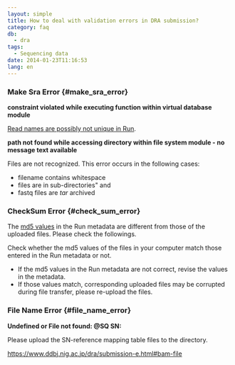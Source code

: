 ```yaml
---
layout: simple
title: How to deal with validation errors in DRA submission?
category: faq
db:
  - dra
tags: 
  - Sequencing data
date: 2014-01-23T11:16:53
lang: en
---
```


### Make Sra Error {#make_sra_error}
**constraint violated while executing function within virtual database module**

[Read names are possibly not unique in Run](/faq/en/data-files-sra-e.html).

**path not found while accessing directory within file system module - no message text available**

Files are not recognized. This error occurs in the following cases:
- filename contains whitespace
- files are in sub-directories" and
- fastq files are *tar* archived

### CheckSum Error {#check_sum_error}

The [md5 values](/dra/submission-e.html#supplement-md5) in the Run metadata are different from those of the uploaded files. Please check the followings.

Check whether the md5 values of the files in your computer match those entered in the Run metadata or not.
- If the md5 values in the Run metadata are not correct, revise the values in the metadata. 
- If those values match, corresponding uploaded files may be corrupted during file transfer, please re-upload the files.

### File Name Error {#file_name_error}

**Undefined or File not found: @SQ SN:**

Please upload the SN-reference mapping table files to the directory.

https://www.ddbj.nig.ac.jp/dra/submission-e.html#bam-file

